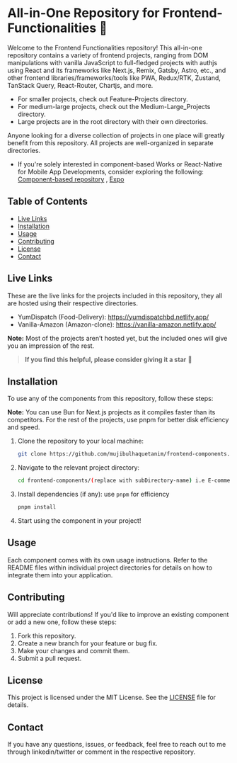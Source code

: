 # All-in-One Repository for Frontend-Functionalities 🙂

Welcome to the Frontend Functionalities repository! This all-in-one repository contains a variety of frontend projects, ranging from DOM manipulations with vanilla JavaScript to full-fledged projects with authjs using React and its frameworks like Next.js, Remix, Gatsby, Astro, etc., and other frontend libraries/frameworks/tools like PWA, Redux/RTK, Zustand, TanStack Query, React-Router, Chartjs, and more.

- For smaller projects, check out Feature-Projects directory.
- For medium-large projects, check out the Medium-Large_Projects directory.
- Large projects are in the root directory with their own directories.

Anyone looking for a diverse collection of projects in one place will greatly benefit from this repository. All projects are well-organized in separate directories.

- If you're solely interested in component-based Works or React-Native for Mobile App Developments, consider exploring the following: [Component-based repository](https://github.com/mujibulhaquetanim/componentGallery.git) , [Expo](https://github.com/mujibulhaquetanim/React-Native.git)

## Table of Contents

- [Live Links](#live-links)
- [Installation](#installation)
- [Usage](#usage)
- [Contributing](#contributing)
- [License](#license)
- [Contact](#contact)

## Live Links

These are the live links for the projects included in this repository, they all are hosted using their respective directories.

- YumDispatch (Food-Delivery): <https://yumdispatchbd.netlify.app/>
- Vanilla-Amazon (Amazon-clone): <https://vanilla-amazon.netlify.app/>

**Note:** Most of the projects aren’t hosted yet, but the included ones will give you an impression of the rest.

> **If you find this helpful, please consider giving it a star** 🙂

## Installation

To use any of the components from this repository, follow these steps:

**Note:** You can use Bun for Next.js projects as it compiles faster than its competitors. For the rest of the projects, use pnpm for better disk efficiency and speed.

1. Clone the repository to your local machine:

   ```bash
   git clone https://github.com/mujibulhaquetanim/frontend-components.git
   ```

2. Navigate to the relevant project directory:

   ```bash
   cd frontend-components/(replace with subDirectory-name) i.e E-commerce/vanilla-amazonjs, food-delivery, etc.
   ```

3. Install dependencies (if any):
   use `pnpm` for efficiency

   ```bash
   pnpm install
   ```

5. Start using the component in your project!

## Usage

Each component comes with its own usage instructions. Refer to the README files within individual project directories for details on how to integrate them into your application.

## Contributing

Will appreciate contributions! If you'd like to improve an existing component or add a new one, follow these steps:

1. Fork this repository.
2. Create a new branch for your feature or bug fix.
3. Make your changes and commit them.
4. Submit a pull request.

## License

This project is licensed under the MIT License. See the [LICENSE](LICENSE) file for details.

## Contact

If you have any questions, issues, or feedback, feel free to reach out to me through linkedin/twitter or comment in the respective repository.
